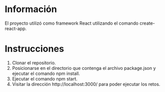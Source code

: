 # Información

El proyecto utilizó como framework React utilizando el comando create-react-app.

# Instrucciones

1. Clonar el repositorio.
2. Posicionarse en el directorio que contenga el archivo package.json y ejecutar el comando
   npm install.
3. Ejecutar el comando npm start.
4. Visitar la dirección http://localhost:3000/ para poder ejecutar los retos.
